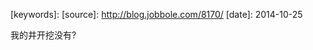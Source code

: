[category]: reading
[keywords]: 
[source]: http://blog.jobbole.com/8170/
[date]: 2014-10-25

我的井开挖没有?